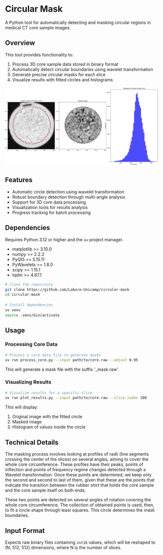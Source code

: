 # Circular Mask

A Python tool for automatically detecting and masking circular regions in
medical CT core sample images.

## Overview

This tool provides functionality to:
1. Process 3D core sample data stored in binary format
2. Automatically detect circular boundaries using wavelet transformation
3. Generate precise circular masks for each slice
4. Visualize results with fitted circles and histograms

![Results](doc/results.png)

## Features

- Automatic circle detection using wavelet transformation
- Robust boundary detection through multi-angle analysis
- Support for 3D core data processing
- Visualization tools for results analysis
- Progress tracking for batch processing

## Dependencies

Requires Python 3.12 or higher and the `uv` project manager.

- matplotlib >= 3.10.0
- numpy >= 2.2.2
- PyQt5 >= 5.15.11
- PyWavelets >= 1.8.0
- scipy >= 1.15.1
- tqdm >= 4.67.1

```bash
# Clone the repository
git clone https://github.com/Labore-Unicamp/circular-mask
cd circular-mask

# Install dependencies
uv venv
source .venv/bin/activate
```
## Usage

### Processing Core Data

```bash
# Process a core data file to generate masks
uv run process_core.py --input path/to/core.raw --adjust 0.95
```

This will generate a mask file with the suffix '_mask.raw'.

### Visualizing Results

```bash
# Visualize results for a specific slice
uv run plot_results.py --input path/to/core.raw --slice-index 100
```

This will display:
1. Original image with the fitted circle
2. Masked image
3. Histogram of values inside the circle

## Technical Details

The masking process involves looking at profiles of radii (line segments
crossing the center of the slices) on several angles, aiming to cover the whole
core circumference. These profiles have their peaks, points of inflection and
points of frequency regime changes detected through a Wavelet transformation.
Once these points are determined, we keep only the second and second to last of
them, given that these are the points that indicate the transition between the
rubber shirt that holds the core sample and the core sample itself on both ends.

These two points are detected on several angles of rotation covering the whole
core circumference. The collection of obtained points is used, then, to fit a
circle shape through least squares. This circle determines the mask boundaries.


## Input Format

Expects raw binary files containing `int16` values, which will be reshaped to
(N, 512, 512) dimensions, where N is the number of slices.
